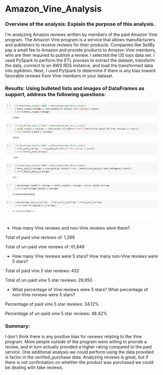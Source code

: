 # Amazon_Vine_Analysis

### Overview of the analysis: Explain the purpose of this analysis.

I'm analyzing Amazon reviews written by members of the paid Amazon Vine program. The Amazon Vine program is a service that allows manufacturers and publishers to receive reviews for their products. Companies like SellBy pay a small fee to Amazon and provide products to Amazon Vine members, who are then required to publish a review. I selected the US toys data set. I used PySpark to perform the ETL process to extract the dataset, transform the data, connect to an AWS RDS instance, and load the transformed data into pgAdmin. Next, I used PySpark to determine if there is any bias toward favorable reviews from Vine members in your dataset.

### Results: Using bulleted lists and images of DataFrames as support, address the following questions:

![](https://github.com/akmilton11/Amazon_Vine_Analysis/blob/main/Images/Data%20Outputs.PNG)

* How many Vine reviews and non-Vine reviews were there?

Total of paid vine reviews of: 1,266

Total of un-paid vine reviews of: 61,849

* How many Vine reviews were 5 stars? How many non-Vine reviews were 5 stars?

Total of paid vine 5 star reviews: 432

Total of un-paid vine 5 star reviews: 29,950

* What percentage of Vine reviews were 5 stars? What percentage of non-Vine reviews were 5 stars?

Percentage of paid vine 5 star reviews: 34.12%

Percentage of un-paid vine 5 star reviews: 48.42%


### Summary:
I don't think there is any positive bias for reviews relating to the Vine program. More people outside of the program were willing to provide a review, and in turn actually provided a higher rating compared to the paid service. One additional analysis we could perform using the data provided is factor in the verified_purchase data. Analyzing  reviews is great, but if there is not confirmation on whether the product was purchased we could be dealing with fake reviews.
